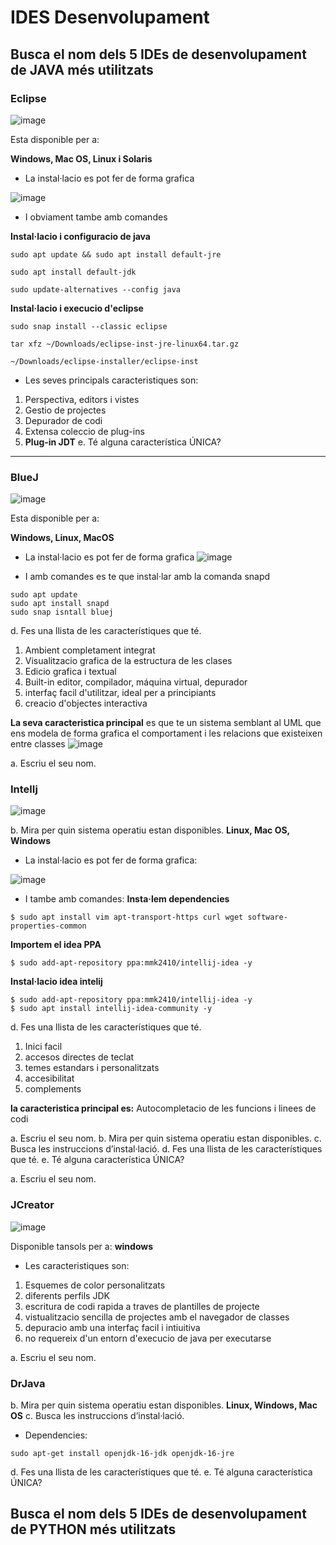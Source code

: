 # IDES Desenvolupament

## Busca el nom dels 5 IDEs de desenvolupament de JAVA més utilitzats

### Eclipse
![image](https://user-images.githubusercontent.com/114953110/200770297-930b7025-ae60-48fe-9b62-335ba675bf53.png)

Esta disponible per a:

**Windows, Mac OS, Linux i Solaris**


- La instal·lacio es pot fer de forma grafica

![image](https://user-images.githubusercontent.com/114953110/200768517-b7595ed0-08cf-4d2a-be34-d36542972224.png)

- I obviament tambe amb comandes

**Instal·lacio i configuracio de java**

```
sudo apt update && sudo apt install default-jre
	
sudo apt install default-jdk

sudo update-alternatives --config java
```
**Instal·lacio i execucio d'eclipse**

```
sudo snap install --classic eclipse

tar xfz ~/Downloads/eclipse-inst-jre-linux64.tar.gz
	
~/Downloads/eclipse-installer/eclipse-inst
```
- Les seves principals caracteristiques son:

1. Perspectiva, editors i vistes
2. Gestio de projectes
3. Depurador de codi
4. Extensa coleccio de plug-ins
5. **Plug-in JDT**
e. Té alguna característica ÚNICA?
---

### BlueJ
![image](https://user-images.githubusercontent.com/114953110/200771539-0293bff2-27e3-4da8-b21d-6f7e23956cd9.png)


Esta disponible per a:

**Windows, Linux, MacOS**


- La instal·lacio es pot fer de forma grafica
![image](https://user-images.githubusercontent.com/114953110/200771345-65f7cfa7-a808-482c-868b-0ad5c4c19c67.png)


- I amb comandes es te que instal·lar amb la comanda snapd
```  
sudo apt update
sudo apt install snapd
sudo snap isntall bluej
```

d. Fes una llista de les característiques que té.

1. Ambient completament integrat
2. Visualitzacio grafica de la estructura de les clases
3. Edicio grafica i textual
4. Built-in editor, compilador, máquina virtual, depurador
5. interfaç facil d'utilitzar, ideal per a principiants
6. creacio d'objectes interactiva

**La seva caracteristica principal** es que te un sistema semblant al UML que ens modela de forma grafica el comportament i les relacions que existeixen entre classes
![image](https://user-images.githubusercontent.com/114953110/200772898-5f235655-a443-4334-8fee-d9fc95e29e29.png)


a. Escriu el seu nom.
### IntelIj
![image](https://user-images.githubusercontent.com/114953110/200795166-341940bc-ff9e-4a07-b133-90e3d1c7e138.png)

b. Mira per quin sistema operatiu estan disponibles.
**Linux, Mac OS, Windows**

- La instal·lacio es pot fer de forma grafica:

![image](https://user-images.githubusercontent.com/114953110/200793424-d3caf91e-1e52-4592-865e-d6a559a0295e.png)


- I tambe amb comandes:
**Insta·lem dependencies**
```
$ sudo apt install vim apt-transport-https curl wget software-properties-common
```
**Importem el idea PPA**
```
$ sudo add-apt-repository ppa:mmk2410/intellij-idea -y
```
**Instal·lacio idea intelij**
```
$ sudo add-apt-repository ppa:mmk2410/intellij-idea -y
$ sudo apt install intellij-idea-community -y
```
d. Fes una llista de les característiques que té.

1. Inici facil
2. accesos directes de teclat
3. temes estandars i personalitzats
4. accesibilitat
5. complements

**la caracteristica principal es:** Autocompletacio de les funcions i linees de codi

a. Escriu el seu nom.
b. Mira per quin sistema operatiu estan disponibles.
c. Busca les instruccions d’instal·lació.
d. Fes una llista de les característiques que té.
e. Té alguna característica ÚNICA?

a. Escriu el seu nom.

### JCreator
![image](https://user-images.githubusercontent.com/114953110/200796891-9153a947-39d3-42ad-952c-686eabd6e077.png)

Disponible tansols per a:
**windows**

- Les caracteristiques son:

1. Esquemes de color personalitzats
2. diferents perfils JDK
3. escritura de codi rapida a traves de plantilles de projecte
4. vistualitzacio sencilla de projectes amb el navegador de classes
5. depuracio amb una interfaç facil i intiuitiva
6. no requereix d'un entorn d'execucio de java per executarse

a. Escriu el seu nom.
### DrJava
b. Mira per quin sistema operatiu estan disponibles.
**Linux, Windows, Mac OS**
c. Busca les instruccions d’instal·lació.
- Dependencies:
```
sudo apt-get install openjdk-16-jdk openjdk-16-jre
```
d. Fes una llista de les característiques que té.
e. Té alguna característica ÚNICA?

## Busca el nom dels 5 IDEs de desenvolupament de PYTHON més utilitzats
